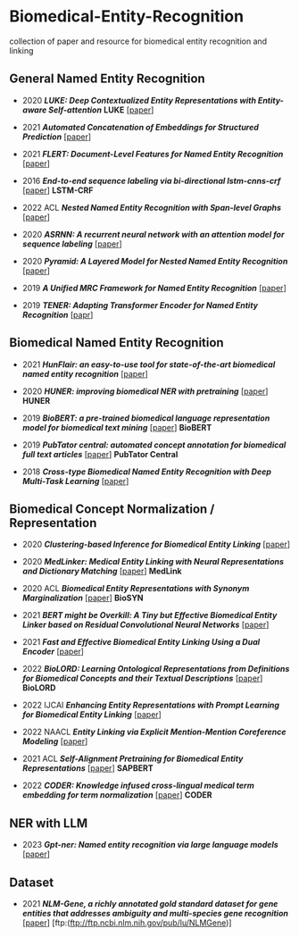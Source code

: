 # Biomedical-Entity-Recognition
collection of paper and resource for biomedical entity recognition and linking



## General Named Entity Recognition

- 2020 ___LUKE: Deep Contextualized Entity Representations with Entity-aware Self-attention___ __LUKE__ [[paper](https://aclanthology.org/2020.emnlp-main.523.pdf)]

- 2021 ___Automated Concatenation of Embeddings for Structured Prediction___ [[paper](https://aclanthology.org/2021.acl-long.206.pdf)]

- 2021 ___FLERT: Document-Level Features for Named Entity Recognition___ [[paper](https://arxiv.org/pdf/2011.06993v2.pdf)]

- 2016 ___End-to-end sequence labeling via bi-directional lstm-cnns-crf___ [[paper](https://arxiv.org/pdf/1603.01354.pdf')] __LSTM-CRF__

- 2022 ACL ___Nested Named Entity Recognition with Span-level Graphs___ [[paper](https://aclanthology.org/2022.acl-long.63.pdf)]

- 2020 ___ASRNN: A recurrent neural network with an attention model for sequence labeling___ [[paper](https://www.sciencedirect.com/science/article/abs/pii/S0950705120306778)]

- 2020 ___Pyramid: A Layered Model for Nested Named Entity Recognition___ [[paper](https://aclanthology.org/2020.acl-main.525.pdf)]

- 2019 ___A Unified MRC Framework for Named Entity Recognition___ [[paper](https://arxiv.org/pdf/1910.11476.pdf)]

- 2019 ___TENER: Adapting Transformer Encoder for Named Entity Recognition___ [[papr](https://arxiv.org/pdf/1911.04474.pdf,)]

## Biomedical Named Entity Recognition
- 2021 ___HunFlair: an easy-to-use tool for state-of-the-art biomedical named entity recognition___ [[paper](https://academic.oup.com/bioinformatics/article/37/17/2792/6122692)]

- 2020 ___HUNER: improving biomedical NER with pretraining___ [[paper](https://gfzpublic.gfz-potsdam.de/rest/items/item_4362895_6/component/file_5012701/content)] __HUNER__

- 2019 ___BioBERT: a pre-trained biomedical language representation model for biomedical text mining___ [[paper](https://academic.oup.com/bioinformatics/article/36/4/1234/5566506)] __BioBERT__

- 2019 ___PubTator central: automated concept annotation for biomedical full text articles___ [[paper](https://academic.oup.com/nar/article/47/W1/W587/5494727?login=true)] __PubTator Central__

- 2018 ___Cross-type Biomedical Named Entity Recognition with Deep Multi-Task Learning___ [[paper](https://arxiv.org/pdf/1801.09851.pdf)]

## Biomedical Concept Normalization / Representation

- 2020 ___Clustering-based Inference for Biomedical Entity Linking___ [[paper](https://arxiv.org/pdf/2010.11253.pdf)]

- 2020 ___MedLinker: Medical Entity Linking with Neural Representations and Dictionary Matching___ [[paper](https://www.ncbi.nlm.nih.gov/pmc/articles/PMC7148021/)] __MedLink__

- 2020 ACL ___Biomedical Entity Representations with Synonym Marginalization___ [[paper](https://arxiv.org/pdf/2005.00239.pdf)] __BioSYN__

- 2021 ___BERT might be Overkill: A Tiny but Effective Biomedical Entity Linker based on Residual Convolutional Neural Networks___ [[paper](https://arxiv.org/pdf/2109.02237.pdf)]

- 2021 ___Fast and Effective Biomedical Entity Linking Using a Dual Encoder___ [[paper](https://arxiv.org/pdf/2103.05028.pdf)]

- 2022 ___BioLORD: Learning Ontological Representations from Definitions
for Biomedical Concepts and their Textual Descriptions___  [[paper](https://arxiv.org/pdf/2210.11892.pdf)] __BioLORD__


- 2022 IJCAI ___Enhancing Entity Representations with Prompt Learning for Biomedical Entity
Linking___ [[paper](https://www.ijcai.org/proceedings/2022/0560.pdf)]


- 2022 NAACL ___Entity Linking via Explicit Mention-Mention Coreference Modeling___ [[paper](https://aclanthology.org/2022.naacl-main.343.pdf)]

- 2021 ACL ___Self-Alignment Pretraining for Biomedical Entity Representations___ [[paper](https://arxiv.org/pdf/2010.11784.pdf)] __SAPBERT__ 

- 2022 ___CODER: Knowledge infused cross-lingual medical term embedding for term normalization___ [[paper](https://arxiv.org/pdf/2011.02947.pdf)] __CODER__

## NER with LLM
- 2023 ___Gpt-ner: Named entity recognition via large language models___ [[paper](https://arxiv.org/pdf/2304.10428)]

## Dataset

- 2021 ___NLM-Gene, a richly annotated gold standard dataset for gene entities that addresses ambiguity and multi-species gene recognition___ [[paper](https://www.sciencedirect.com/science/article/pii/S1532046421001088)] [ftp:(ftp://ftp.ncbi.nlm.nih.gov/pub/lu/NLMGene)]
